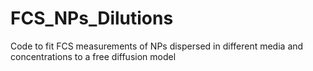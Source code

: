 # FCS_NPs_Dilutions

Code to fit FCS measurements of NPs dispersed in different media and concentrations to a free diffusion model
